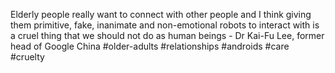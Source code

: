 Elderly people really want to connect with other people and I think giving them primitive, fake, inanimate and non-emotional robots to interact with is a cruel thing that we should not do as human beings - Dr Kai-Fu Lee, former head of Google China
#older-adults #relationships #androids #care #cruelty 